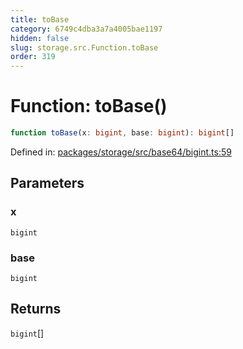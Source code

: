 ```yaml
---
title: toBase
category: 6749c4dba3a7a4005bae1197
hidden: false
slug: storage.src.Function.toBase
order: 319
---
```


# Function: toBase()

```ts
function toBase(x: bigint, base: bigint): bigint[]
```

Defined in: [packages/storage/src/base64/bigint.ts:59](https://github.com/zkcloudworker/minatokens-lib/blob/main/packages/storage/src/base64/bigint.ts#L59)

## Parameters

### x

`bigint`

### base

`bigint`

## Returns

`bigint`[]
